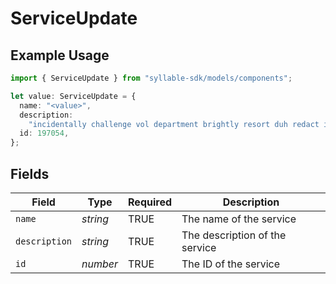 # ServiceUpdate

## Example Usage

```typescript
import { ServiceUpdate } from "syllable-sdk/models/components";

let value: ServiceUpdate = {
  name: "<value>",
  description:
    "incidentally challenge vol department brightly resort duh redact indeed",
  id: 197054,
};
```

## Fields

| Field                          | Type                           | Required                       | Description                    |
| ------------------------------ | ------------------------------ | ------------------------------ | ------------------------------ |
| `name`                         | *string*                       | TRUE             | The name of the service        |
| `description`                  | *string*                       | TRUE             | The description of the service |
| `id`                           | *number*                       | TRUE             | The ID of the service          |
